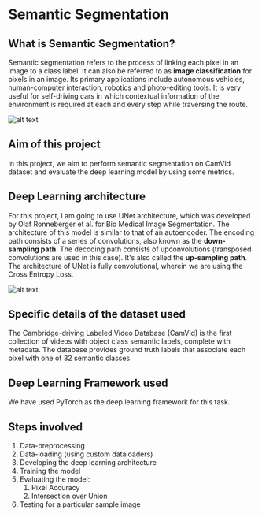 # Semantic Segmentation
## What is Semantic Segmentation?

Semantic segmentation refers to the process of linking each pixel in an image to a class label. It can also be referred to as **image classification** for pixels in an image. Its primary applications include autonomous vehicles, human-computer interaction, robotics and photo-editing tools. It is very useful for 
self-driving cars in which contextual information of the environment is required at each and every step while traversing the route.

![alt text](https://miro.medium.com/max/1000/1*wbaUQkYzRhvmd7IjKJjjCg.gif)

## Aim of this project
In this project, we aim to perform semantic segmentation on CamVid dataset and evaluate the deep learning model by using some metrics.

## Deep Learning architecture
For this project, I am going to use UNet architecture, which was developed by Olaf Ronneberger et al. for Bio Medical Image Segmentation. The architecture of this model is similar to that of an autoencoder. The encoding path consists of a series of convolutions, also known as the **down-sampling path**. The decoding path consists of upconvolutions (transposed convolutions are used in this case). It's also called the **up-sampling path**. The architecture of UNet is fully convolutional, wherein we are using the Cross Entropy Loss.

![alt text](https://miro.medium.com/max/1600/1*OkUrpDD6I0FpugA_bbYBJQ.png)

## Specific details of the dataset used
The Cambridge-driving Labeled Video Database (CamVid) is the first collection of videos with object class semantic labels, complete with metadata. The database provides ground truth labels that associate each pixel with one of 32 semantic classes.

## Deep Learning Framework used
We have used PyTorch as the deep learning framework for this task.

## Steps involved


1.   Data-preprocessing
2.   Data-loading (using custom dataloaders)
3.   Developing the deep learning architecture
4.   Training the model
5.   Evaluating the model:
     1.   Pixel Accuracy
     2.   Intersection over Union
6.   Testing for a particular sample image
